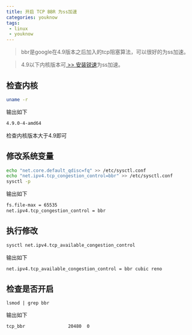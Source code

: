 ```yaml
---
title: 开启 TCP BBR 为ss加速
categories: youknow
tags: 
 - linux
 - youknow
---
```


> bbr是google在4.9版本之后加入的tcp阻塞算法，可以很好的为ss加速。

> 4.9以下内核版本可[ >> 安装锐速](https://heimo-he.github.io/youknow/2018/03/30/shadowsocks/serverSpeeder/)为ss加速。

<!-- more -->

## 检查内核

```bash
uname -r
```

输出如下

```bash
4.9.0-4-amd64
```

检查内核版本大于4.9即可


## 修改系统变量

```bash
echo "net.core.default_qdisc=fq" >> /etc/sysctl.conf
echo "net.ipv4.tcp_congestion_control=bbr" >> /etc/sysctl.conf
sysctl -p
```

输出如下

```bash
fs.file-max = 65535
net.ipv4.tcp_congestion_control = bbr
```
    
## 执行修改

```bash
sysctl net.ipv4.tcp_available_congestion_control
```

输出如下

```bash
net.ipv4.tcp_available_congestion_control = bbr cubic reno
```

## 检查是否开启

```
lsmod | grep bbr
```

输出如下

```
tcp_bbr                20480  0
```